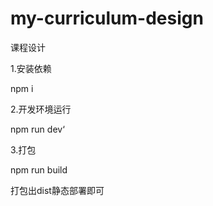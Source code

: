 # my-curriculum-design
课程设计



1.安装依赖

npm i

2.开发环境运行

npm run dev‘

3.打包

npm run build 

打包出dist静态部署即可